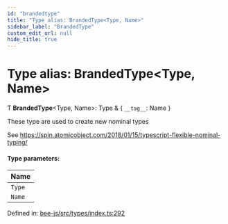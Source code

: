 ```yaml
---
id: "brandedtype"
title: "Type alias: BrandedType<Type, Name>"
sidebar_label: "BrandedType"
custom_edit_url: null
hide_title: true
---
```


# Type alias: BrandedType<Type, Name\>

Ƭ **BrandedType**<Type, Name\>: Type & { `__tag__`: Name  }

These type are used to create new nominal types

See https://spin.atomicobject.com/2018/01/15/typescript-flexible-nominal-typing/

#### Type parameters:

Name |
:------ |
`Type` |
`Name` |

Defined in: [bee-js/src/types/index.ts:292](https://github.com/ethersphere/bee-js/blob/7260ee1/src/types/index.ts#L292)
